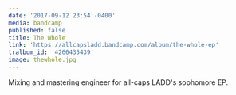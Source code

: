 ```yaml
---
date: '2017-09-12 23:54 -0400'
media: bandcamp
published: false
title: The Whole
link: 'https://allcapsladd.bandcamp.com/album/the-whole-ep'
tralbum_id: '4266435439'
image: thewhole.jpg
---
```

Mixing and mastering engineer for all-caps LADD's sophomore EP.
